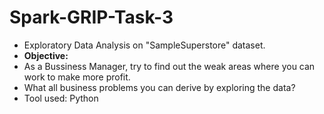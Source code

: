 # Spark-GRIP-Task-3
- Exploratory Data Analysis on  "SampleSuperstore" dataset.
- **Objective:** 
- As a Bussiness Manager, try to find out the weak areas where you can work to make more profit.
- What all business problems you can derive by exploring the data?
- Tool used: Python
